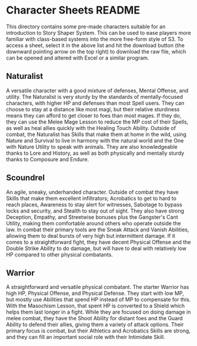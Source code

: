 # Character Sheets README

This directory contains some pre-made characters suitable for an introduction to Story Shaper System. This can be used to ease players more familiar with class-based systems into the more free-form style of S3. To access a sheet, select it in the above list and hit the download button (the downward pointing arrow on the top right) to download the raw file, which can be opened and altered with Excel or a similar program.

## Naturalist  
A versatile character with a good mixture of defenses, Mental Offense, and utility. The Naturalist is very sturdy by the standards of mentally-focused characters, with higher HP and defenses than most Spell users. They can choose to stay at a distance like most magi, but their relative sturdiness means they can afford to get closer to foes than most mages. If they do, they can use the Melee Mage Lesson to reduce the MP cost of their Spells, as well as heal allies quickly with the Healing Touch Ability. Outside of combat, the Naturalist has Skills that make them at home in the wild, using Nature and Survival to live in harmony with the natural world and the One with Nature Utility to speak with animals. They are also knowledgeable thanks to Lore and History, as well as both physically and mentally sturdy thanks to Composure and Endure.  

## Scoundrel  
An agile, sneaky, underhanded character. Outside of combat they have Skills that make them excellent infiltrators; Acrobatics to get to hard to reach places, Awareness to stay alert for witnesses, Sabotage to bypass locks and security, and Stealth to stay out of sight. They also have strong Deception, Empathy, and Streetwise bonuses plus the Gangster's Cant Utility, making them comfortable around others who operate outside the law. In combat their primary tools are the Sneak Attack and Vanish Abilities, allowing them to deal bursts of very high but intermittent damage. If it comes to a straightforward fight, they have decent Physical Offense and the Double Strike Ability to do damage, but will have to deal with relatively low HP compared to other physical combatants.

## Warrior  
A straightforward and versatile physical combatant. The starter Warrior has high HP, Physical Offense, and Physical Defense. They start with low MP, but mostly use Abilities that spend HP instead of MP to compensate for this. With the Masochism Lesson, that spent HP is converted to a Shield which helps them last longer in a fight. While they are focused on doing damage in melee combat, they have the Shoot Ability for distant foes and the Guard Ability to defend their allies, giving them a variety of attack options. Their primary focus is combat, but their Athletics and Acrobatics Skills are strong, and they can fill an important social role with their Intimidate Skill.  